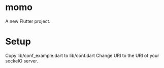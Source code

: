 # momo

A new Flutter project.


# Setup
Copy lib/conf_example.dart to lib/conf.dart
Change URI to the URI of your sockeIO server. 
